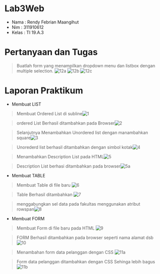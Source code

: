 # Lab3Web

- Nama : Rendy Febrian Maangihut
- Nim : 311910612
- Kelas : TI 19.A.3

# Pertanyaan dan Tugas
> Buatlah form yang menampilkan dropdown menu dan listbox dengan multiple selection.
> ![12a](https://user-images.githubusercontent.com/59887134/114162744-98cf7480-9953-11eb-94fd-fb50787d9fca.png)
> ![12b](https://user-images.githubusercontent.com/59887134/114162753-9b31ce80-9953-11eb-9378-2e435edab74f.png)
> ![12c](https://user-images.githubusercontent.com/59887134/114162770-9cfb9200-9953-11eb-9512-311fba10e7c5.png)

# Laporan Praktikum

- Membuat LIST
> Membuat Ordered List di subline![1](https://user-images.githubusercontent.com/59887134/114163765-c23cd000-9954-11eb-8759-def072016b7a.png)

> ordered List Berhasil ditambahkan pada Browser![2](https://user-images.githubusercontent.com/59887134/114164189-34151980-9955-11eb-8dc0-3ef091c47deb.png)

> Selanjutnya Menambahkan Unordered list dengan manambahkan square![3](https://user-images.githubusercontent.com/59887134/114164683-c6b5b880-9955-11eb-97b7-ae69b8cd4758.png)

> Unorederd list berhasil ditambahkan dengan simbol kotak![4](https://user-images.githubusercontent.com/59887134/114164820-f06edf80-9955-11eb-9648-45584b28e613.png)

> Menambahkan Description List pada HTML![5](https://user-images.githubusercontent.com/59887134/114165324-860a6f00-9956-11eb-9a3e-b6c7f75d5a2b.png)

> Description List berhasi ditambahkan pada browser![5a](https://user-images.githubusercontent.com/59887134/114165386-9a4e6c00-9956-11eb-92a3-47910d84bf7d.png)



- Membuat TABLE
> Membuat Table di file baru ![6](https://user-images.githubusercontent.com/59887134/114165651-f31e0480-9956-11eb-848b-f0705e49a9ff.png)

> Table Berhasil ditambahkan ![7](https://user-images.githubusercontent.com/59887134/114166520-07aecc80-9958-11eb-8561-f1ba0e868b5e.png)

> menggabungkan sel data pada fakultas menggunakan atribut rowspan![8](https://user-images.githubusercontent.com/59887134/114166164-98d17380-9957-11eb-8546-ca37fc4ec842.png)



- Membuat FORM

> Membuat Form di file baru pada HTML ![9](https://user-images.githubusercontent.com/59887134/114167308-f9ad7b80-9958-11eb-9d3f-29312fa55e26.png)

> FORM Berhasil ditambahkan pada browser seperti nama alamat dsb ![10](https://user-images.githubusercontent.com/59887134/114167497-34171880-9959-11eb-871a-94066a57cc93.png)

> Menambahan form data pelanggan dengan CSS ![11a](https://user-images.githubusercontent.com/59887134/114167600-5b6de580-9959-11eb-8e50-8b7b0dc47bcc.png)

> Form data pelanggan ditambahkan dengan CSS Sehinga lebih bagus![11b](https://user-images.githubusercontent.com/59887134/114167779-9708af80-9959-11eb-840d-a0f4007f6dca.png)








